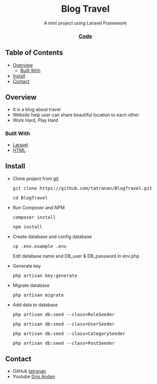 <!-- Please update value in the {}  -->

<h1 align="center">Blog Travel</h1>

<div align="center">
  A mini project using Laravel Framework
</div>

<div align="center">
  <h3>
    <a href="https://github.com/tatranan/BlogTravel">
      Code
    </a>
  </h3>
</div>

<!-- TABLE OF CONTENTS -->

## Table of Contents

- [Overview](#overview)
    - [Built With](#built-with)
- [Install](#install)
- [Contact](#contact)

<!-- OVERVIEW -->

## Overview

- It is a blog about travel
- Website help user can share beautiful location to each other
- Work Hard, Play Hard

### Built With

<!-- This section should list any major frameworks that you built your project using. Here are a few examples.-->

- [Laravel](https://laravel.com/)
- [HTML](https://www.w3schools.com/html/)

## Install

- Clone project from [git](https://github.com/tatranan/BlogTravel.git)

    <div class="highlight">
        <pre>git clone https://github.com/tatranan/BlogTravel.git</pre>
        <pre>cd BlogTravel</pre>
    </div>

- Run Composer and NPM

    <div class="highlight">
        <pre>composer install </pre>
        <pre>npm install</pre>
    </div>

- Create database and config database

    <div class="highlight">
        <pre>cp .env.example .env</pre>
    </div>

  Edit database name and DB_user & DB_password in env.php

- Generate key

    <div class="highlight">
        <pre>php artisan key:generate</pre>
    </div>

- Migrate database

    <div class="highlight">
        <pre>php artisan migrate</pre>
    </div>

- Add data to database

    <div class="highlight">
        <pre>php artisan db:seed --class=RoleSeeder</pre>
        <pre>php artisan db:seed --class=UserSeeder</pre>
        <pre>php artisan db:seed --class=CategorySeeder</pre>
        <pre>php artisan db:seed --class=PostSeeder</pre>

    </div>

## Contact

- GitHub [tatranan](https://github.com/tatranan)
- Youtube [Drio Anden](https://www.youtube.com/channel/UC7CJBfb1bAIg6kCGmXwcoUQ/videos%25257D)
